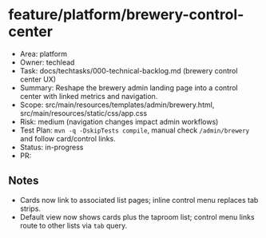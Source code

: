 # feature/platform/brewery-control-center

- Area: platform
- Owner: techlead
- Task: docs/techtasks/000-technical-backlog.md (brewery control center UX)
- Summary: Reshape the brewery admin landing page into a control center with linked metrics and navigation.
- Scope: src/main/resources/templates/admin/brewery.html, src/main/resources/static/css/app.css
- Risk: medium (navigation changes impact admin workflows)
- Test Plan: `mvn -q -DskipTests compile`, manual check `/admin/brewery` and follow card/control links.
- Status: in-progress
- PR: <tbd>

## Notes
- Cards now link to associated list pages; inline control menu replaces tab strips.
- Default view now shows cards plus the taproom list; control menu links route to other lists via `tab` query.
